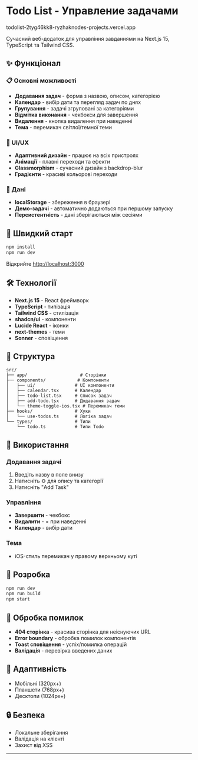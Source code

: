 # Todo List - Управление задачами

todolist-2tyg46kk8-ryzhaknodes-projects.vercel.app


Сучасний веб-додаток для управління завданнями на Next.js 15, TypeScript та Tailwind CSS.



## ✨ Функціонал

### 📋 Основні можливості
- **Додавання задач** - форма з назвою, описом, категорією
- **Календар** - вибір дати та перегляд задач по днях
- **Групування** - задачі згруповані за категоріями
- **Відмітка виконання** - чекбокси для завершення
- **Видалення** - кнопка видалення при наведенні
- **Тема** - перемикач світлої/темної теми

### 🎨 UI/UX
- **Адаптивний дизайн** - працює на всіх пристроях
- **Анімації** - плавні переходи та ефекти
- **Glassmorphism** - сучасний дизайн з backdrop-blur
- **Градієнти** - красиві кольорові переходи

### 💾 Дані
- **localStorage** - збереження в браузері
- **Демо-задачі** - автоматично додаються при першому запуску
- **Персистентність** - дані зберігаються між сесіями

## 🚀 Швидкий старт

```bash
npm install
npm run dev
```

Відкрийте [http://localhost:3000](http://localhost:3000)

## 🛠 Технології

- **Next.js 15** - React фреймворк
- **TypeScript** - типізація
- **Tailwind CSS** - стилізація
- **shadcn/ui** - компоненти
- **Lucide React** - іконки
- **next-themes** - теми
- **Sonner** - сповіщення

## 📁 Структура

```
src/
├── app/                    # Сторінки
├── components/            # Компоненти
│   ├── ui/               # UI компоненти
│   ├── calendar.tsx      # Календар
│   ├── todo-list.tsx     # Список задач
│   ├── add-todo.tsx      # Додавання задач
│   └── theme-toggle-ios.tsx # Перемикач теми
├── hooks/                # Хуки
│   └── use-todos.ts      # Логіка задач
└── types/                # Типи
    └── todo.ts           # Типи Todo
```

## 🎯 Використання

### Додавання задачі
1. Введіть назву в поле внизу
2. Натисніть ⚙️ для опису та категорії
3. Натисніть "Add Task"

### Управління
- **Завершити** - чекбокс
- **Видалити** - × при наведенні
- **Календар** - вибір дати

### Тема
- iOS-стиль перемикач у правому верхньому куті

## 🔧 Розробка

```bash
npm run dev      
npm run build    
npm start       
```

## 🚨 Обробка помилок

- **404 сторінка** - красива сторінка для неіснуючих URL
- **Error boundary** - обробка помилок компонентів
- **Toast сповіщення** - успіх/помилка операцій
- **Валідація** - перевірка введених даних

## 📱 Адаптивність

- Мобільні (320px+)
- Планшети (768px+)
- Десктопи (1024px+)

## 🔒 Безпека

- Локальне зберігання
- Валідація на клієнті
- Захист від XSS

---
